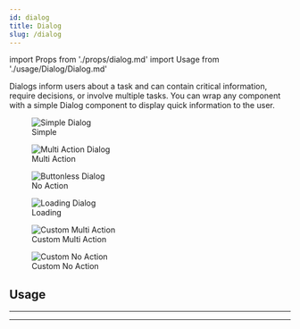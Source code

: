 ```yaml
---
id: dialog
title: Dialog
slug: /dialog
---
```


import Props from './props/dialog.md'
import Usage from './usage/Dialog/Dialog.md'

Dialogs inform users about a task and can contain critical information, require decisions, or involve multiple tasks. You can wrap any component with a simple Dialog component to display quick information to the user.

<div className="component-preview component-preview--grid component-preview--grid-3">
  <figure>
    <img src="/img/dialog/dialog--simple.jpg" alt="Simple Dialog" />
    <figcaption>Simple</figcaption>
  </figure>
  <figure>
  <img src="/img/dialog/dialog--multi.jpg" alt="Multi Action Dialog" />
    <figcaption>Multi Action</figcaption>
  </figure>
  <figure>
  <img src="/img/dialog/dialog--noaction.jpg" alt="Buttonless Dialog" />
    <figcaption>No Action</figcaption>
  </figure>
</div>
<div className="component-preview component-preview--grid component-preview--grid-3">
  <figure>
    <img src="/img/dialog/dialog--loading.gif" alt="Loading Dialog" />
    <figcaption>Loading</figcaption>
  </figure>
  <figure>
  <img src="/img/dialog/dialog--custom1.gif" alt="Custom Multi Action" />
    <figcaption>Custom Multi Action</figcaption>
  </figure>
  <figure>
  <img src="/img/dialog/dialog--custom2.gif" alt="Custom No Action" />
    <figcaption>Custom No Action</figcaption>
  </figure>
</div>

## Usage

<Usage />

---

<Props />

---
